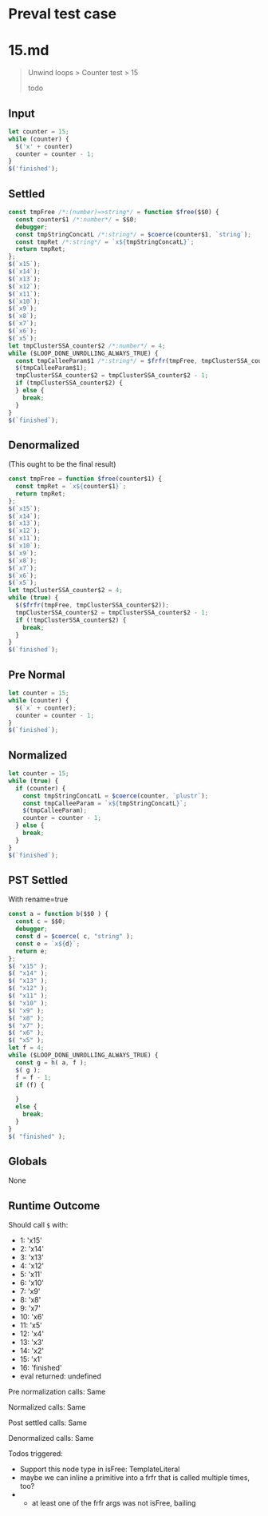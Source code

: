 # Preval test case

# 15.md

> Unwind loops > Counter test > 15
>
> todo

## Input

`````js filename=intro
let counter = 15;
while (counter) {
  $('x' + counter)
  counter = counter - 1;
}
$('finished');
`````

## Settled


`````js filename=intro
const tmpFree /*:(number)=>string*/ = function $free($$0) {
  const counter$1 /*:number*/ = $$0;
  debugger;
  const tmpStringConcatL /*:string*/ = $coerce(counter$1, `string`);
  const tmpRet /*:string*/ = `x${tmpStringConcatL}`;
  return tmpRet;
};
$(`x15`);
$(`x14`);
$(`x13`);
$(`x12`);
$(`x11`);
$(`x10`);
$(`x9`);
$(`x8`);
$(`x7`);
$(`x6`);
$(`x5`);
let tmpClusterSSA_counter$2 /*:number*/ = 4;
while ($LOOP_DONE_UNROLLING_ALWAYS_TRUE) {
  const tmpCalleeParam$1 /*:string*/ = $frfr(tmpFree, tmpClusterSSA_counter$2);
  $(tmpCalleeParam$1);
  tmpClusterSSA_counter$2 = tmpClusterSSA_counter$2 - 1;
  if (tmpClusterSSA_counter$2) {
  } else {
    break;
  }
}
$(`finished`);
`````

## Denormalized
(This ought to be the final result)

`````js filename=intro
const tmpFree = function $free(counter$1) {
  const tmpRet = `x${counter$1}`;
  return tmpRet;
};
$(`x15`);
$(`x14`);
$(`x13`);
$(`x12`);
$(`x11`);
$(`x10`);
$(`x9`);
$(`x8`);
$(`x7`);
$(`x6`);
$(`x5`);
let tmpClusterSSA_counter$2 = 4;
while (true) {
  $($frfr(tmpFree, tmpClusterSSA_counter$2));
  tmpClusterSSA_counter$2 = tmpClusterSSA_counter$2 - 1;
  if (!tmpClusterSSA_counter$2) {
    break;
  }
}
$(`finished`);
`````

## Pre Normal


`````js filename=intro
let counter = 15;
while (counter) {
  $(`x` + counter);
  counter = counter - 1;
}
$(`finished`);
`````

## Normalized


`````js filename=intro
let counter = 15;
while (true) {
  if (counter) {
    const tmpStringConcatL = $coerce(counter, `plustr`);
    const tmpCalleeParam = `x${tmpStringConcatL}`;
    $(tmpCalleeParam);
    counter = counter - 1;
  } else {
    break;
  }
}
$(`finished`);
`````

## PST Settled
With rename=true

`````js filename=intro
const a = function b($$0 ) {
  const c = $$0;
  debugger;
  const d = $coerce( c, "string" );
  const e = `x${d}`;
  return e;
};
$( "x15" );
$( "x14" );
$( "x13" );
$( "x12" );
$( "x11" );
$( "x10" );
$( "x9" );
$( "x8" );
$( "x7" );
$( "x6" );
$( "x5" );
let f = 4;
while ($LOOP_DONE_UNROLLING_ALWAYS_TRUE) {
  const g = h( a, f );
  $( g );
  f = f - 1;
  if (f) {

  }
  else {
    break;
  }
}
$( "finished" );
`````

## Globals

None

## Runtime Outcome

Should call `$` with:
 - 1: 'x15'
 - 2: 'x14'
 - 3: 'x13'
 - 4: 'x12'
 - 5: 'x11'
 - 6: 'x10'
 - 7: 'x9'
 - 8: 'x8'
 - 9: 'x7'
 - 10: 'x6'
 - 11: 'x5'
 - 12: 'x4'
 - 13: 'x3'
 - 14: 'x2'
 - 15: 'x1'
 - 16: 'finished'
 - eval returned: undefined

Pre normalization calls: Same

Normalized calls: Same

Post settled calls: Same

Denormalized calls: Same

Todos triggered:
- Support this node type in isFree: TemplateLiteral
- maybe we can inline a primitive into a frfr that is called multiple times, too?
- - at least one of the frfr args was not isFree, bailing